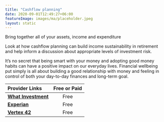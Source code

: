 ```yaml
---
title: "Cashflow planning"
date: 2020-09-01T12:49:27+06:00
featureImage: images/ma/placeholder.jpeg
layout: static
---
```


Bring together all of your assets, income and expenditure

Look at how cashflow planning can build income sustainability in retirement and help inform a discussion about appropriate levels of investment risk.

It’s no secret that being smart with your money and adopting good money habits can have a positive impact on our everyday lives. Financial wellbeing put simply is all about building a good relationship with money and feeling in control of both your day-to-day finances and long-term goal.

| Provider Links      | Free or Paid  |  
| :-----------          | :--------------:      |  
| [**What Investment**](https://www.whatinvestment.co.uk/how-cash-flow-planning-can-improve-your-finances-2616100/) | Free | 
| [**Experian**](https://www.experian.com/blogs/ask-experian/how-to-create-personal-cash-flow-statement/) | Free | 
| [**Vertex 42**](https://www.vertex42.com/ExcelTemplates/monthly-cash-flow.html) | Free | 
  

<br/><br/>






